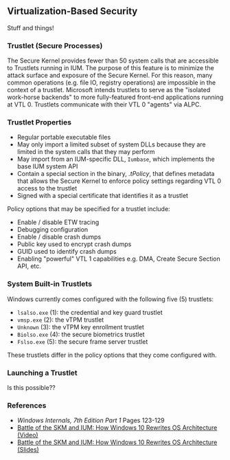 ## Virtualization-Based Security

Stuff and things!

### Trustlet (Secure Processes)

The Secure Kernel provides fewer than 50 system calls that are accessible to Trustlets running in IUM. The purpose of this feature is to minimize the attack surface and exposure of the Secure Kernel. For this reason, many common operations (e.g. file IO, registry operations) are impossible in the context of a trustlet. Microsoft intends trustlets to serve as the "isolated work-horse backends" to more fully-featured front-end applications running at VTL 0. Trustlets communicate with their VTL 0 "agents" via ALPC.

### Trustlet Properties

- Regular portable executable files
- May only import a limited subset of system DLLs because they are limited in the system calls that they may perform
- May import from an IUM-specific DLL, `Iumbase`, which implements the base IUM system API
- Contain a special section in the binary, _.tPolicy_, that defines metadata that allows the Secure Kernel to enforce policy settings regarding VTL 0 access to the trustlet
- Signed with a special certificate that identifies it as a trustlet 

Policy options that may be specified for a trustlet include:

- Enable / disable ETW tracing
- Debugging configuration
- Enable / disable crash dumps
- Public key used to encrypt crash dumps
- GUID used to identify crash dumps
- Enabling "powerful" VTL 1 capabilities e.g. DMA, Create Secure Section API, etc.

### System Built-in Trustlets

Windows currently comes configured with the following five (5) trustlets:

- `lsalso.exe` (1): the credential and key guard trustlet
- `vmsp.exe` (2): the vTPM trustlet
- `Unknown` (3): the vTPM key enrollment trustlet
- `Biolso.exe` (4): the secure biometrics trustlet
- `Fslso.exe` (5): the secure frame server trustlet

These trustlets differ in the policy options that they come configured with.

### Launching a Trustlet

Is this possible??

### References

- _Windows Internals, 7th Edition Part 1_ Pages 123-129
- [Battle of the SKM and IUM: How Windows 10 Rewrites OS Architecture (Video)](https://www.youtube.com/watch?v=LqaWIn4y26E&t=335s)
- [Battle of the SKM and IUM: How Windows 10 Rewrites OS Architecture (Slides)](http://www.alex-ionescu.com/blackhat2015.pdf)